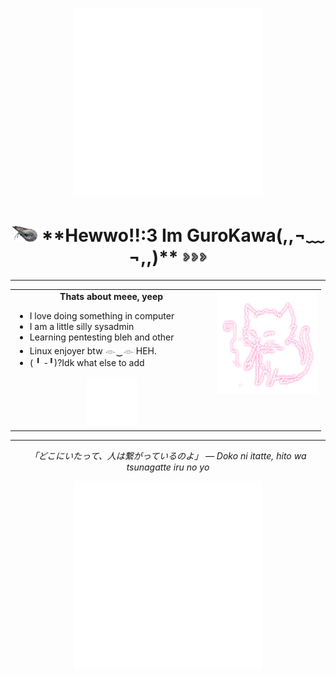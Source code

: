 
<p align="center">
  <img src="lamp-01.gif" alt="lamp" width="300">
</p>

<h1 align="center">
  <img src="shrimp.gif" alt="left" width="40" />  
  **Hewwo!!:3 Im GuroKawa(,,¬﹏¬,,)**  
  <img src="mini-graphics-arrows-028431.gif" alt="right" width="40" />
</h1>

---

<table align="center" cellpadding="8">
  <tr>
    <td valign="top" width="65%">
      <div align="center">
        <strong>Thats about meee, yeep</strong>
      </div>
      <ul>
        <li>I love doing something in computer</li>
        <li>I am a little silly sysadmin</li>
        <li>Learning pentesting bleh and other</li>
        <li>Linux enjoyer btw 𓁹‿𓁹 HEH.</li>
        <li>( ╹ -╹)?Idk what else to add</li>
      </ul>
      <div align="center" style="margin-top:8px;">
        <img src="candle-02.gif" alt="candle" width="80">
      </div>
    </td>
    <td valign="top" width="35%">
      <div align="center">
        <img src="kittie.png" alt="kitty" width="160">
      </div>
    </td>
  </tr>
</table>

---

<p align="center">
  <em>「どこにいたって、人は繋がっているのよ」 — Doko ni itatte, hito wa tsunagatte iru no yo</em>
</p>
<p align="center">
  <img src="eyes-01.gif" alt="lamp" width="300">
</p>
